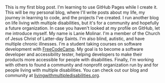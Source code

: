 This is my first blog post. I'm learning to use GitHub Pages while I create it. This will be my personal blog, where I'll write posts about my life, my journey in learning to code, and the projects I've created.
I run another blog on life living with multiple disabilities, but it's for a community and hopefully a future organization.
In case you haven't looked at my profile on GitHub, let me introduce myself.
My name is Lanie Molinar. I'm a member of the Church of Jesus Christ of Latter-day Saints. I'm also blind, autistic, and have multiple chronic illnesses.
I'm a student taking courses on software development with [FreeCodeCamp](https://www.freecodecamp.org). My goal is to become a software developer and accessibility tester, helping developers to make their products more accessible for people with disabilities.
Finally, I'm working with others to found a community and nonprofit organization run by and for people living with multiple disabilities. You can check out our blog and community at [livingwithmultipledisabilities.org](http://livingwithmultipledisabilities.org).
